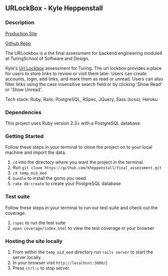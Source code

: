 ## URLockBox - Kyle Heppenstall

### Description

[Production Site](https://guarded-beach-39889.herokuapp.com/)

[Github Repo](https://github.com/kheppenstall/final_assessment)

The URLockbox is a the final assessment for backend engineering module4 at TuringSchool of Software and Design.

Kyle's [Url Lockbox](https://gist.github.com/neight-allen/335dcfdc8fc258757357ce597eb9dbd1) assessment for Turing. The url lockbox provides a place for users to store links to review or visit them later. Users can create accounts, login, add links, and mark them as read or unread. Users can also filter links using the case insensitive search field or by clicking 'Show Read' or 'Show Unread'.

Tech stack: Ruby, Rails, PostgreSQL, RSpec, JQuery, Sass (scss), Heroku

### Dependencies 

This project uses Ruby version 2.3+ with a PostgreSQL database.

### Getting Started

Follow these steps in your terminal to clone the project on to your local machine and import the data.

  1. `cd` into the directory where you want the project in the terminal.
  1. Run `git clone https://github.com/kheppenstall/final_assessment.git`
  1. `cd temp_mid_mod` 
  1. `bundle` to install the gems you need
  1. `rake db:create` to create your PostgreSQL database

### Test suite

Follow these steps in your terminal to run our test suite and check out the coverage.

  1. `rspec` to run the test suite
  1. `open coverage/index.html` to view the test coverage in your browser

### Hosting the site locally

  1. From within the `temp_mid_mod` directory run `rails server` to start the server locally.
  1. In your browser visit `http://localhost:3000/`)
  1. Press `ctrl-c` to stop server.
